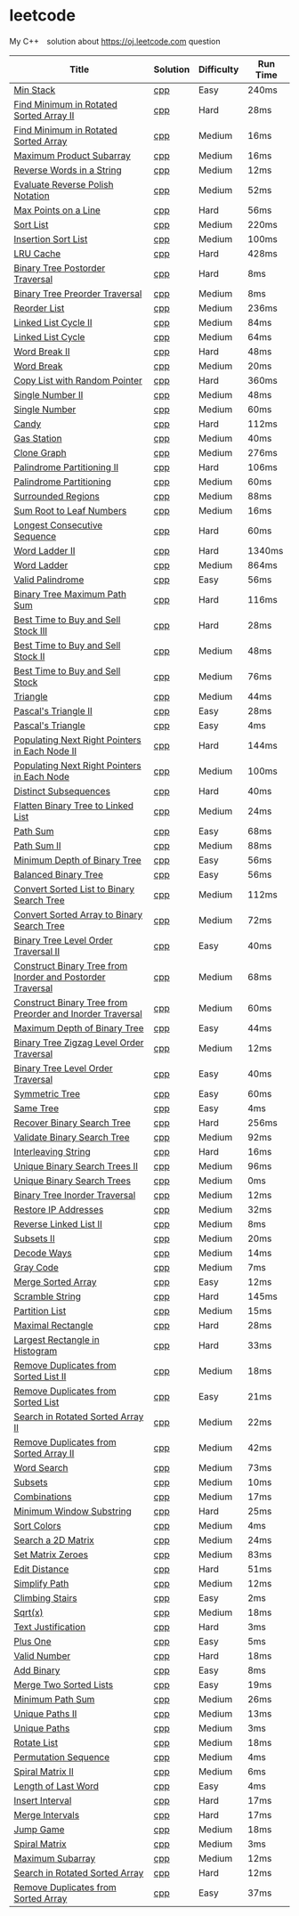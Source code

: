 leetcode
========

My C++　solution about https://oj.leetcode.com question 

| Title | Solution | Difficulty | Run Time |
| ----- | -------- | ---------- | -------- |
|[Min Stack](https://oj.leetcode.com/problems/min-stack/)| [cpp](./src/MinStack.cpp)|Easy|240ms|
|[Find Minimum in Rotated Sorted Array II](https://oj.leetcode.com/problems/find-minimum-in-rotated-sorted-array-ii/)| [cpp](./src/Find_Minimum_in_Rotated_Sorted_Array_II.cpp)|Hard|28ms|
|[Find Minimum in Rotated Sorted Array](https://oj.leetcode.com/problems/find-minimum-in-rotated-sorted-array/)| [cpp](./src/Find_Minimum_in_Rotated_Sorted_Array.cpp)|Medium|16ms|
|[Maximum Product Subarray](https://oj.leetcode.com/problems/maximum-product-subarray/)| [cpp](./src/Maximum_Product_Subarray.cpp)|Medium|16ms|
|[Reverse Words in a String](https://oj.leetcode.com/problems/reverse-words-in-a-string/)| [cpp](./src/Reverse_Words_in_a_String.cpp)|Medium|12ms|
|[Evaluate Reverse Polish Notation](https://oj.leetcode.com/problems/evaluate-reverse-polish-notation/)| [cpp](./src/Evaluate_Reverse_Polish_Notation.cpp)|Medium|52ms|
|[Max Points on a Line](https://oj.leetcode.com/problems/max-points-on-a-line/)| [cpp](./src/Max_Points_on_a_Line.cpp)|Hard|56ms|
|[Sort List](https://oj.leetcode.com/problems/sort-list/)| [cpp](./src/Sort_List.cpp)|Medium|220ms|
|[Insertion Sort List](https://oj.leetcode.com/problems/insertion-sort-list/)| [cpp](./src/Insertion_Sort_List.cpp)|Medium|100ms|
|[LRU Cache](https://oj.leetcode.com/problems/lru-cache/)| [cpp](./src/LRU_Cache.cpp)|Hard|428ms|
|[Binary Tree Postorder Traversal](https://oj.leetcode.com/problems/binary-tree-postorder-traversal/)| [cpp](./src/Binary_Tree_Postorder_Traversal.cpp)|Hard|8ms|
|[Binary Tree Preorder Traversal](https://oj.leetcode.com/problems/binary-tree-preorder-traversal/)| [cpp](./src/Binary_Tree_Preorder_Traversal.cpp)|Medium|8ms|
|[Reorder List](https://oj.leetcode.com/problems/reorder-list/)| [cpp](./src/Reorder_List.cpp)|Medium|236ms|
|[Linked List Cycle II](https://oj.leetcode.com/problems/linked-list-cycle-ii/)| [cpp](./src/Linked_List_Cycle_II.cpp)|Medium|84ms|
|[Linked List Cycle](https://oj.leetcode.com/problems/linked-list-cycle/)| [cpp](./src/Linked_List_Cycle.cpp)|Medium|64ms|
|[Word Break II](https://oj.leetcode.com/problems/word-break-ii/)| [cpp](./src/Word_Break_II.cpp)|Hard|48ms|
|[Word Break](https://oj.leetcode.com/problems/word-break/)| [cpp](./src/Word_Break.cpp)|Medium|20ms|
|[Copy List with Random Pointer](https://oj.leetcode.com/problems/copy-list-with-random-pointer/)| [cpp](./src/Copy_List_with_Random_Pointer.cpp)|Hard|360ms|
|[Single Number II](https://oj.leetcode.com/problems/single-number-ii/)| [cpp](./src/Single_Number_II.cpp)|Medium|48ms|
|[Single Number](https://oj.leetcode.com/problems/word-break/)| [cpp](./src/Single_Number.cpp)|Medium|60ms|
|[Candy](https://oj.leetcode.com/problems/candy/)| [cpp](./src/Candy.cpp)|Hard|112ms|
|[Gas Station](https://oj.leetcode.com/problems/gas-station/)| [cpp](./src/Gas_Station.cpp)|Medium|40ms|
|[Clone Graph](https://oj.leetcode.com/problems/clone-graph/)| [cpp](./src/Clone_Graph.cpp)|Medium|276ms|
|[Palindrome Partitioning II ](https://oj.leetcode.com/problems/palindrome-partitioning-ii/)| [cpp](./src/Palindrome_Partitioning_II.cpp)|Hard|106ms|
|[Palindrome Partitioning](https://oj.leetcode.com/problems/palindrome-partitioning/)| [cpp](./src/Palindrome_Partitioning.cpp)|Medium|60ms|
|[Surrounded Regions](https://oj.leetcode.com/problems/surrounded-regions/)| [cpp](./src/Surrounded_Regions.cpp)|Medium|88ms|
|[Sum Root to Leaf Numbers](https://oj.leetcode.com/problems/sum-root-to-leaf-numbers/)| [cpp](./src/Sum_Root_to_Leaf_Numbers.cpp)|Medium|16ms|
|[Longest Consecutive Sequence](https://oj.leetcode.com/problems/longest-consecutive-sequence/)| [cpp](./src/Longest_Consecutive_Sequence.cpp)|Hard|60ms|
|[Word Ladder II](https://oj.leetcode.com/problems/word-ladder-ii/)| [cpp](./src/Word_Ladder_II.cpp)|Hard|1340ms|
|[Word Ladder](https://oj.leetcode.com/problems/word-ladder/)| [cpp](./src/Word_Ladder.cpp)|Medium|864ms|
|[Valid Palindrome](https://oj.leetcode.com/problems/valid-palindrome/)| [cpp](./src/Valid_Palindrome.cpp)|Easy|56ms|
|[Binary Tree Maximum Path Sum](https://oj.leetcode.com/problems/binary-tree-maximum-path-sum/)| [cpp](./src/Binary_Tree_Maximum_Path_Sum.cpp)|Hard|116ms|
|[Best Time to Buy and Sell Stock III](https://oj.leetcode.com/problems/best-time-to-buy-and-sell-stock-iii/)| [cpp](./src/Best_Time_to_Buy_and_Sell_Stock_III.cpp)|Hard|28ms|
|[Best Time to Buy and Sell Stock II](https://oj.leetcode.com/problems/best-time-to-buy-and-sell-stock-ii/)| [cpp](./src/Best_Time_to_Buy-and_Sell_Stock_II.cpp)|Medium|48ms|
|[Best Time to Buy and Sell Stock](https://oj.leetcode.com/problems/best-time-to-buy-and-sell-stock/)| [cpp](./src/Best_Time_to_Buy-and-Sell_Stock.cpp)|Medium|76ms|
|[Triangle](https://oj.leetcode.com/problems/triangle/)| [cpp](./src/Triangle.cpp)|Medium|44ms|
|[Pascal's Triangle II](https://oj.leetcode.com/problems/pascals-triangle-ii/)| [cpp](./src/Pascal's_Triangle_II.cpp)|Easy|28ms|
|[Pascal's Triangle](https://oj.leetcode.com/problems/pascals-triangle/)| [cpp](./src/Pascal's_Triangle.cpp)|Easy|4ms|
|[Populating Next Right Pointers in Each Node II](https://oj.leetcode.com/problems/populating-next-right-pointers-in-each-node-ii/)| [cpp](./src/Populating_Next_Right_Pointers_in_Each_Node_II.cpp)|Hard|144ms|
|[Populating Next Right Pointers in Each Node](https://oj.leetcode.com/problems/populating-next-right-pointers-in-each-node/)| [cpp](./src/Populating_Next_Right_Pointers_in_Each_Node.cpp)|Medium|100ms|
|[Distinct Subsequences](https://oj.leetcode.com/problems/distinct-subsequences/)| [cpp](./src/Distinct_Subsequences.cpp)|Hard|40ms|
|[Flatten Binary Tree to Linked List](https://oj.leetcode.com/problems/flatten-binary-tree-to-linked-list/)| [cpp](./src/Flatten_Binary_Tree_to_Linked_List.cpp)|Medium|24ms|
|[Path Sum](https://oj.leetcode.com/problems/path-sum/)| [cpp](./src/Path_Sum.cpp)|Easy|68ms|
|[Path Sum II](https://oj.leetcode.com/problems/path-sum-ii/)| [cpp](./src/Path_Sum_II.cpp)|Medium|88ms|
|[Minimum Depth of Binary Tree](https://oj.leetcode.com/problems/minimum-depth-of-binary-tree/)| [cpp](./src/Minimum_Depth_of_Binary_Tree.cpp)|Easy|56ms|
|[Balanced Binary Tree](https://oj.leetcode.com/problems/balanced-binary-tree/)| [cpp](./src/Balanced_Binary_Tree.cpp)|Easy|56ms|
|[Convert Sorted List to Binary Search Tree](https://oj.leetcode.com/problems/convert-sorted-list-to-binary-search-tree/)| [cpp](./src/Convert_Sorted_List_to_Binary_Search_Tree.cpp)|Medium|112ms|
|[Convert Sorted Array to Binary Search Tree](https://oj.leetcode.com/problems/convert-sorted-array-to-binary-search-tree/)| [cpp](./src/Convert_Sorted_Array_to_Binary_Search_Tree.cpp)|Medium|72ms|
|[Binary Tree Level Order Traversal II](https://oj.leetcode.com/problems/binary-tree-level-order-traversal-ii/)| [cpp](./src/Binary_Tree_Level_Order_Traversal_II.cpp)|Easy|40ms|
|[Construct Binary Tree from Inorder and Postorder Traversal](https://oj.leetcode.com/problems/construct-binary-tree-from-inorder-and-postorder-traversal/)| [cpp](./src/Construct_Binary_Tree_from_Inorder_and_Postorder_Traversal.cpp)|Medium|68ms|
|[Construct Binary Tree from Preorder and Inorder Traversal](https://oj.leetcode.com/problems/construct-binary-tree-from-preorder-and-inorder-traversal/)| [cpp](./src/Construct_Binary_Tree_from_Preorder_and_Inorder_Traversal.cpp)|Medium|60ms|
|[Maximum Depth of Binary Tree](https://oj.leetcode.com/problems/maximum-depth-of-binary-tree/)| [cpp](./src/Maximum_Depth_of_Binary_Tree.cpp)|Easy|44ms|
|[Binary Tree Zigzag Level Order Traversal](https://oj.leetcode.com/problems/binary-tree-zigzag-level-order-traversal/)| [cpp](./src/Binary_Tree_Zigzag_Level_Order_Traversal.cpp)|Medium|12ms|
|[Binary Tree Level Order Traversal](https://oj.leetcode.com/problems/binary-tree-level-order-traversal/)| [cpp](./src/Binary_Tree_Level_Order_Traversal.cpp)|Easy|40ms|
|[Symmetric Tree](https://oj.leetcode.com/problems/symmetric-tree/)| [cpp](./src/Symmetric_Tree.cpp)|Easy|60ms|
|[Same Tree](https://oj.leetcode.com/problems/same-tree/)| [cpp](./src/Same_Tree.cpp)|Easy|4ms|
|[Recover Binary Search Tree](https://oj.leetcode.com/problems/recover-binary-search-tree/)| [cpp](./src/Recover_Binary_Search_Tree.cpp)|Hard|256ms|
|[Validate Binary Search Tree](https://oj.leetcode.com/problems/validate-binary-search-tree/)| [cpp](./src/Validate_Binary_Search_Tree.cpp)|Medium|92ms|
|[Interleaving String](https://oj.leetcode.com/problems/interleaving-string/)| [cpp](./src/Interleaving_String.cpp)|Hard|16ms|
|[Unique Binary Search Trees II](https://oj.leetcode.com/problems/unique-binary-search-trees-ii/)| [cpp](./src/Unique_Binary_Search_Trees_II.cpp)|Medium|96ms|
|[Unique Binary Search Trees](https://oj.leetcode.com/problems/unique-binary-search-trees/)| [cpp](./src/Unique_Binary_Search_Trees.cpp)|Medium|0ms|
|[Binary Tree Inorder Traversal](https://oj.leetcode.com/problems/binary-tree-inorder-traversal/)| [cpp](./src/Binary_Tree_Inorder_Traversal.cpp)|Medium|12ms|
|[Restore IP Addresses](https://oj.leetcode.com/problems/restore-ip-addresses/)| [cpp](./src/Restore_IP_Addresses.cpp)|Medium|32ms|
|[Reverse Linked List II](https://oj.leetcode.com/problems/reverse-linked-list-ii/)| [cpp](./src/Reverse_Linked_List_II.cpp)|Medium|8ms|
|[Subsets II](https://oj.leetcode.com/problems/subsets-ii/)| [cpp](./src/Subsets_II.cpp)|Medium|20ms|
|[Decode Ways](https://oj.leetcode.com/problems/decode-ways/)| [cpp](./src/Decode_Ways.cpp)|Medium|14ms|
|[Gray Code](https://oj.leetcode.com/problems/gray-code/)| [cpp](./src/Gray_Code.cpp)|Medium|7ms|
|[Merge Sorted Array](https://oj.leetcode.com/problems/merge-sorted-array/)| [cpp](./src/Merge_Sorted_Array.cpp)|Easy|12ms|
|[Scramble String](https://oj.leetcode.com/problems/scramble-string/)| [cpp](./src/Scramble_String.cpp)|Hard|145ms|
|[Partition List](https://oj.leetcode.com/problems/partition-list/)| [cpp](./src/Partition_List.cpp)|Medium|15ms|
|[Maximal Rectangle](https://oj.leetcode.com/problems/maximal-rectangle/)| [cpp](./src/Maximal_Rectangle.cpp)|Hard|28ms|
|[Largest Rectangle in Histogram](https://oj.leetcode.com/problems/largest-rectangle-in-histogram/)| [cpp](./src/Largest_Rectangle_in_Histogram.cpp)|Hard|33ms|
|[Remove Duplicates from Sorted List II](https://oj.leetcode.com/problems/remove-duplicates-from-sorted-list-ii/)| [cpp](./src/Remove_Duplicates_from_Sorted_List_II.cpp)|Medium|18ms|
|[Remove Duplicates from Sorted List](https://oj.leetcode.com/problems/remove-duplicates-from-sorted-list/)| [cpp](./src/Remove_Duplicates_from_Sorted_List.cpp)|Easy|21ms|
|[Search in Rotated Sorted Array II](https://oj.leetcode.com/problems/search-in-rotated-sorted-array-ii/)| [cpp](./src/Search_in_Rotated_Sorted_Array_II.cpp)|Medium|22ms|
|[Remove Duplicates from Sorted Array II](https://oj.leetcode.com/problems/remove-duplicates-from-sorted-array-ii/)| [cpp](./src/Remove_Duplicates_from_Sorted_Array_II.cpp)|Medium|42ms|
|[Word Search](https://oj.leetcode.com/problems/word-search/)| [cpp](./src/Word_Search.cpp)|Medium|73ms|
|[Subsets](https://oj.leetcode.com/problems/subsets/)| [cpp](./src/Subsets.cpp)|Medium|10ms|
|[Combinations](https://oj.leetcode.com/problems/combinations/)| [cpp](./src/Combinations.cpp)|Medium|17ms|
|[Minimum Window Substring](https://oj.leetcode.com/problems/minimum-window-substring/)| [cpp](./src/Minimum_Window_Substring.cpp)|Hard|25ms|
|[Sort Colors](https://oj.leetcode.com/problems/sort-colors/)| [cpp](./src/Sort_Colors.cpp)|Medium|4ms|
|[Search a 2D Matrix](https://oj.leetcode.com/problems/search-a-2d-matrix/)| [cpp](./src/Search_a_2D_Matrix.cpp)|Medium|24ms|
|[Set Matrix Zeroes](https://oj.leetcode.com/problems/set-matrix-zeroes/)| [cpp](./src/Set_Matrix_Zeroes.cpp)|Medium|83ms|
|[Edit Distance](https://oj.leetcode.com/problems/edit-distance/)| [cpp](./src/Edit_Distance.cpp)|Hard|51ms|
|[Simplify Path](https://oj.leetcode.com/problems/simplify-path/)| [cpp](./src/Simplify_Path.cpp)|Medium|12ms|
|[Climbing Stairs](https://oj.leetcode.com/problems/climbing-stairs/)| [cpp](./src/Climbing_Stairs.cpp)|Easy|2ms|
|[Sqrt(x)](https://oj.leetcode.com/problems/sqrtx/)| [cpp](./src/Sqrt(x).cpp)|Medium|18ms|
|[Text Justification](https://oj.leetcode.com/problems/text-justification/)| [cpp](./src/Text_Justification.cpp)|Hard|3ms|
|[Plus One](https://oj.leetcode.com/problems/plus-one/)| [cpp](./src/Plus_One.cpp)|Easy|5ms|
|[Valid Number](https://oj.leetcode.com/problems/valid-number/)| [cpp](./src/Valid_Number.cpp)|Hard|18ms|
|[Add Binary](https://oj.leetcode.com/problems/add-binary/)| [cpp](./src/Add_Binary.cpp)|Easy|8ms|
|[Merge Two Sorted Lists](https://oj.leetcode.com/problems/merge-two-sorted-lists/)| [cpp](./src/Merge_Two_Sorted_Lists.cpp)|Easy|19ms|
|[Minimum Path Sum](https://oj.leetcode.com/problems/minimum-path-sum/)| [cpp](./src/Minimum_Path_Sum.cpp)|Medium|26ms|
|[Unique Paths II](https://oj.leetcode.com/problems/unique-paths-ii/)| [cpp](./src/Unique_Paths_II.cpp)|Medium|13ms|
|[Unique Paths](https://oj.leetcode.com/problems/unique-paths/)| [cpp](./src/Unique_Paths.cpp)|Medium|3ms|
|[Rotate List](https://oj.leetcode.com/problems/rotate-list/)| [cpp](./src/Rotate_List.cpp)|Medium|18ms|
|[Permutation Sequence](https://oj.leetcode.com/problems/permutation-sequence/)| [cpp](./src/Permutation_Sequence.cpp)|Medium|4ms|
|[Spiral Matrix II](https://oj.leetcode.com/problems/spiral-matrix-ii/)| [cpp](./src/Spiral_Matrix_II.cpp)|Medium|6ms|
|[Length of Last Word](https://oj.leetcode.com/problems/length-of-last-word/)| [cpp](./src/Length_of_Last_Word.cpp)|Easy|4ms|
|[Insert Interval](https://oj.leetcode.com/problems/insert-interval/)| [cpp](./src/Insert_Interval.cpp)|Hard|17ms|
|[Merge Intervals](https://oj.leetcode.com/problems/merge-intervals/)| [cpp](./src/Merge_Intervals.cpp)|Hard|17ms|
|[Jump Game](https://oj.leetcode.com/problems/jump-game/)| [cpp](./src/Jump_Game.cpp)|Medium|18ms|
|[Spiral Matrix](https://oj.leetcode.com/problems/spiral-matrix/)| [cpp](./src/Spiral_Matrix.cpp)|Medium|3ms|
|[Maximum Subarray](https://leetcode.com/problems/maximum-subarray/)| [cpp](./src/Maximum_Subarray.cpp)|Medium|12ms|
|[Search in Rotated Sorted Array](https://oj.leetcode.com/problems/search-in-rotated-sorted-array/)| [cpp](./src/Search_in_Rotated_Sorted_Array.cpp)|Hard|12ms|
|[Remove Duplicates from Sorted Array](https://oj.leetcode.com/problems/remove-duplicates-from-sorted-array/)| [cpp](./src/Remove_Duplicates_from_Sorted_Array.cpp)|Easy|37ms|